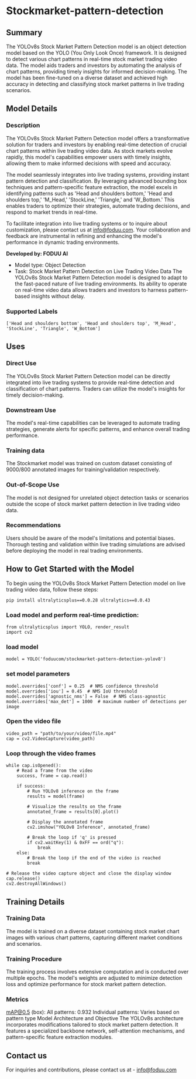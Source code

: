# Stockmarket-pattern-detection

## Summary
The YOLOv8s Stock Market Pattern Detection model is an object detection model based on the YOLO (You Only Look Once) framework. It is designed to detect various chart patterns in real-time stock market trading video data. The model aids traders and investors by automating the analysis of chart patterns, providing timely insights for informed decision-making. The model has been fine-tuned on a diverse dataset and achieved high accuracy in detecting and classifying stock market patterns in live trading scenarios.

## Model Details
### Description
The YOLOv8s Stock Market Pattern Detection model offers a transformative solution for traders and investors by enabling real-time detection of crucial chart patterns within live trading video data. As stock markets evolve rapidly, this model's capabilities empower users with timely insights, allowing them to make informed decisions with speed and accuracy.

The model seamlessly integrates into live trading systems, providing instant pattern detection and classification. By leveraging advanced bounding box techniques and pattern-specific feature extraction, the model excels in identifying patterns such as 'Head and shoulders bottom,' 'Head and shoulders top,' 'M_Head,' 'StockLine,' 'Triangle,' and 'W_Bottom.' This enables traders to optimize their strategies, automate trading decisions, and respond to market trends in real-time.

To facilitate integration into live trading systems or to inquire about customization, please contact us at info@foduu.com. Your collaboration and feedback are instrumental in refining and enhancing the model's performance in dynamic trading environments.

**Developed by: FODUU AI**
* Model type: Object Detection
* Task: Stock Market Pattern Detection on Live Trading Video Data
The YOLOv8s Stock Market Pattern Detection model is designed to adapt to the fast-paced nature of live trading environments. Its ability to operate on real-time video data allows traders and investors to harness pattern-based insights without delay.

### Supported Labels
```
['Head and shoulders bottom', 'Head and shoulders top', 'M_Head', 'StockLine', 'Triangle', 'W_Bottom']
```

## Uses
### Direct Use
The YOLOv8s Stock Market Pattern Detection model can be directly integrated into live trading systems to provide real-time detection and classification of chart patterns. Traders can utilize the model's insights for timely decision-making.

### Downstream Use
The model's real-time capabilities can be leveraged to automate trading strategies, generate alerts for specific patterns, and enhance overall trading performance.

### Training data
The Stockmarket model was trained on custom dataset consisting of 9000/800 annotated images for training/validation respectively.

### Out-of-Scope Use
The model is not designed for unrelated object detection tasks or scenarios outside the scope of stock market pattern detection in live trading video data.

### Recommendations
Users should be aware of the model's limitations and potential biases. Thorough testing and validation within live trading simulations are advised before deploying the model in real trading environments.

## How to Get Started with the Model
To begin using the YOLOv8s Stock Market Pattern Detection model on live trading video data, follow these steps:
```
pip install ultralyticsplus==0.0.28 ultralytics==8.0.43
```
### Load model and perform real-time prediction:
```
from ultralyticsplus import YOLO, render_result
import cv2
```
### load model
```
model = YOLO('foduucom/stockmarket-pattern-detection-yolov8')
```
### set model parameters
```
model.overrides['conf'] = 0.25  # NMS confidence threshold
model.overrides['iou'] = 0.45  # NMS IoU threshold
model.overrides['agnostic_nms'] = False  # NMS class-agnostic
model.overrides['max_det'] = 1000  # maximum number of detections per image
```
### Open the video file
```
video_path = "path/to/your/video/file.mp4"
cap = cv2.VideoCapture(video_path)
```
### Loop through the video frames
```
while cap.isOpened():
    # Read a frame from the video
    success, frame = cap.read()

    if success:
        # Run YOLOv8 inference on the frame
        results = model(frame)

        # Visualize the results on the frame
        annotated_frame = results[0].plot()

        # Display the annotated frame
        cv2.imshow("YOLOv8 Inference", annotated_frame)

        # Break the loop if 'q' is pressed
        if cv2.waitKey(1) & 0xFF == ord("q"):
            break
    else:
        # Break the loop if the end of the video is reached
        break

# Release the video capture object and close the display window
cap.release()
cv2.destroyAllWindows()
```
## Training Details
### Training Data
The model is trained on a diverse dataset containing stock market chart images with various chart patterns, capturing different market conditions and scenarios.

### Training Procedure
The training process involves extensive computation and is conducted over multiple epochs. The model's weights are adjusted to minimize detection loss and optimize performance for stock market pattern detection.

### Metrics
mAP@0.5 (box):
All patterns: 0.932
Individual patterns: Varies based on pattern type
Model Architecture and Objective
The YOLOv8s architecture incorporates modifications tailored to stock market pattern detection. It features a specialized backbone network, self-attention mechanisms, and pattern-specific feature extraction modules.

## Contact us
For inquiries and contributions, please contact us at - [info@foduu.com](mailto:info@foduu.com)
